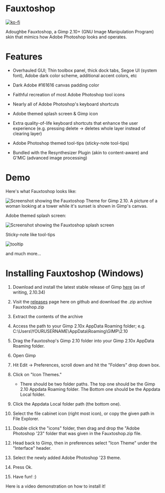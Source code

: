 # Fauxtoshop
[![ko-fi](https://ko-fi.com/img/githubbutton_sm.svg)](https://ko-fi.com/V7V1PJ9QW)

Adoughbe Fauxtoshop, a Gimp 2.10+ (GNU Image Manipulation Program) skin that mimics how Adobe Photoshop looks and operates.

# Features

- Overhauled GUI; Thin toolbox panel, thick dock tabs, Segoe UI (system font), Adobe dark color scheme, additional accent colors, etc

- Dark Adobe #161616 canvas padding color
  
- Faithful recreation of most Adobe Photoshop tool icons

- Nearly all of Adobe Photoshop's keyboard shortcuts
  
- Adobe themed splash screen & Gimp icon
  
- Extra quality-of-life keyboard shortcuts that enhance the user experience (e.g. pressing delete -> deletes whole layer instead of clearing layer)
  
- Adobe Photoshop themed tool-tips (sticky-note tool-tips)

- Bundled with the Resynthesizer Plugin (akin to content-aware) and G'MIC (advanced image processing)

# Demo

Here's what Fauxtoshop looks like:

![Screenshot showing the Fauxtoshop Theme for Gimp 2.10. A picture of a woman looking at a tower while it's sunset is shown in Gimp's canvas.](https://github.com/everella/Fauxtoshop-Gimp-Theme/assets/141182131/415a6749-3b6e-4e48-807a-51aa5b25712b)

Adobe themed splash screen:

![Screenshot showing the Fauxtoshop splash screen](https://github.com/everella/Fauxtoshop-Gimp-Theme/assets/141182131/7fbcc356-5f1c-4f3e-8248-b6c5f08960a3)

Sticky-note like tool-tips

![tooltip](https://github.com/everella/Fauxtoshop-Gimp-Theme/assets/141182131/914d9cb4-1c38-4219-8987-decf23fcfd67)

and much more...

# Installing Fauxtoshop (Windows)

1. Download and install the latest stable release of Gimp [here](https://www.gimp.org/downloads/) (as of writing, 2.10.34)

2. Visit the [releases](https://github.com/everella/Fauxtoshop-Gimp-Theme/tags) page here on github and download the .zip archive Fauxtoshop.zip

3. Extract the contents of the archive

4. Access the path to your Gimp 2.10x AppData Roaming folder; e.g. C:\Users\YOURUSERNAME\AppData\Roaming\GIMP\2.10

5. Drag the Fauxtoshop's Gimp 2.10 folder into your Gimp 2.10x AppData Roaming folder.

6. Open Gimp

7. Hit Edit -> Preferences, scroll down and hit the "Folders" drop down box.

8. Click on "Icon Themes."
   - There should be two folder paths. The top one should be the Gimp 2.10 Appdata Roaming folder. The Bottom one should be the Appdata Local folder.

9. Click the Appdata Local folder path (the bottom one).

10. Select the file cabinet icon (right most icon), or copy the given path in File Explorer.

11. Double click the "icons" folder, then drag and drop the "Adobe Photoshop '23" folder that was given in the Fauxtoshop.zip file.

12. Head back to Gimp, then in preferences select "Icon Theme" under the "Interface" header.

13. Select the newly added Adobe Photoshop '23 theme.

14. Press Ok.

15. Have fun! :)

Here is a video demonstration on how to install it!


